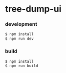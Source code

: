 # tree-dump-ui

### development

```sh
$ npm install
$ npm run dev
```

### build

```sh
$ npm install
$ npm run build
```

